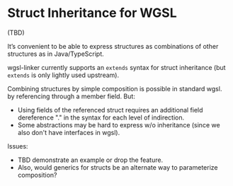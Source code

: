 # Struct Inheritance for WGSL

(TBD)

It’s convenient to be able to express structures as combinations of other structures as in Java/TypeScript.

wgsl-linker currently supports an `extends` syntax for struct inheritance (but `extends` is only lightly
used upstream).

Combining structures by simple composition is possible in standard wgsl.
by referencing through a member field. But:

* Using fields of the referenced struct requires an additional field dereference "." in the syntax
  for each level of indirection.
* Some abstractions may be hard to express w/o inheritance (since we also don't have interfaces in wgsl).

Issues:

* TBD demonstrate an example or drop the feature.
* Also, would generics for structs be an alternate way to parameterize composition?
